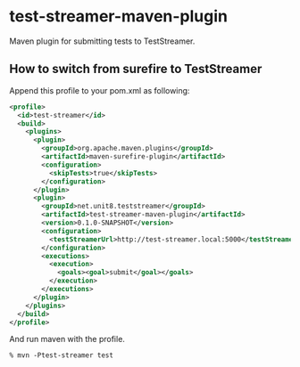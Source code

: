 test-streamer-maven-plugin
==========================

Maven plugin for submitting tests to TestStreamer.

## How to switch from surefire to TestStreamer

Append this profile to your pom.xml as following:

```xml
<profile>
  <id>test-streamer</id>
  <build>
    <plugins>
      <plugin>
        <groupId>org.apache.maven.plugins</groupId>
        <artifactId>maven-surefire-plugin</artifactId>
        <configuration>
          <skipTests>true</skipTests>
        </configuration>
      </plugin>
      <plugin>
        <groupId>net.unit8.teststreamer</groupId>
        <artifactId>test-streamer-maven-plugin</artifactId>
        <version>0.1.0-SNAPSHOT</version>
        <configuration>
          <testStreamerUrl>http://test-streamer.local:5000</testStreamerUrl>
        </configuration>
        <executions>
          <execution>
            <goals><goal>submit</goal></goals>
          </execution>
        </executions>
      </plugin>
    </plugins>
  </build>
</profile>
```

And run maven with the profile.

```shell
% mvn -Ptest-streamer test
```
